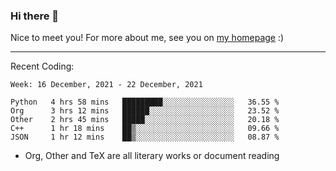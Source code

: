 ### Hi there 👋

Nice to meet you! For more about me, see you on [my homepage](https://jiayipan.me) :)

---

Recent Coding:
<!--START_SECTION:waka-->
```text
Week: 16 December, 2021 - 22 December, 2021

Python   4 hrs 58 mins   █████████░░░░░░░░░░░░░░░░   36.55 % 
Org      3 hrs 12 mins   ██████░░░░░░░░░░░░░░░░░░░   23.52 % 
Other    2 hrs 45 mins   █████░░░░░░░░░░░░░░░░░░░░   20.18 % 
C++      1 hr 18 mins    ██▒░░░░░░░░░░░░░░░░░░░░░░   09.66 % 
JSON     1 hr 12 mins    ██▒░░░░░░░░░░░░░░░░░░░░░░   08.87 % 
```
<!--END_SECTION:waka-->
- Org, Other and TeX are all literary works or document reading
